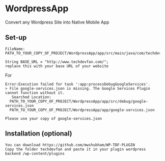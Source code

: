 # WordpressApp

Convert any Wordpress Site into Native Mobile App


## Set-up

```
FileName: PATH_TO_YOUR_COPY_OF_PROJECT/WordpressApp/app/src/main/java/com/techdevfan/wordpressapp/constant/ApplicationConstant.java

String BASE_URL = "http://www.techdevfan.com/";
replace this with your base URL of your website
```
For 
```
Error:Execution failed for task ':app:processDebugGoogleServices'.
> File google-services.json is missing. The Google Services Plugin cannot function without it. 
   Searched Location: 
  PATH_TO_YOUR_COPY_OF_PROJECT/WordpressApp/app/src/debug/google-services.json
  PATH_TO_YOUR_COPY_OF_PROJECT/WordpressApp/app/google-services.json
```

```
Please use your copy of google-services.json 
```

## Installation (optional)

```
You can download https://github.com/mwshubham/WP-TDF-PLUGIN
Copy the folder techdevfan and paste it in your plugin wordpress backend /wp-content/plugins
```
